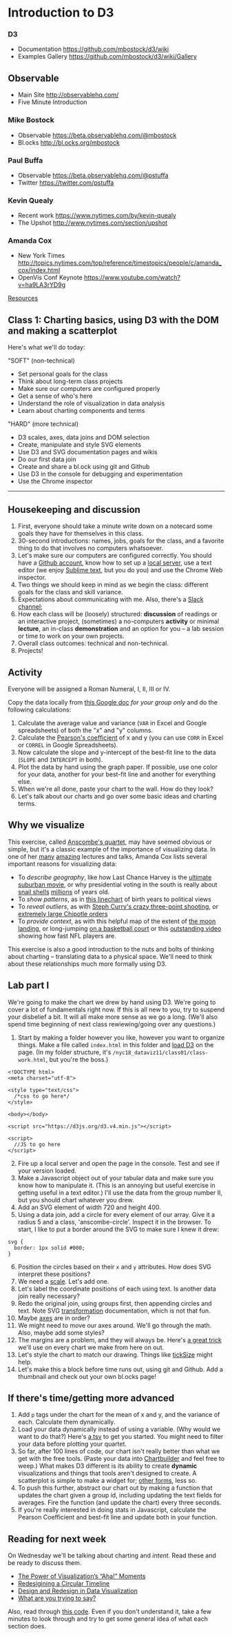 # Introduction to D3

### D3
* Documentation https://github.com/mbostock/d3/wiki
* Examples Gallery https://github.com/mbostock/d3/wiki/Gallery

## Observable
* Main Site http://observablehq.com/
* Five Minute Introduction 

### Mike Bostock
* Observable https://beta.observablehq.com/@mbostock
* Bl.ocks http://bl.ocks.org/mbostock

### Paul Buffa
* Observable https://beta.observablehq.com/@pstuffa
* Twitter https://twitter.com/pstuffa

### Kevin Quealy
* Recent work https://www.nytimes.com/by/kevin-quealy
* The Upshot http://www.nytimes.com/section/upshot

### Amanda Cox
* New York Times http://topics.nytimes.com/top/reference/timestopics/people/c/amanda_cox/index.html
* OpenVis Conf Keynote https://www.youtube.com/watch?v=ha9LA3rYD9g

[Resources](https://github.com/thisismetis/nyc18_dataviz11/blob/master/resources.md)

## Class 1: Charting basics, using D3 with the DOM and making a scatterplot

Here's what we'll do today:

"SOFT" (non-technical)
  - Set personal goals for the class
  - Think about long-term class projects
  - Make sure our computers are configured properly
  - Get a sense of who's here
  - Understand the role of visualization in data analysis
  - Learn about charting components and terms

"HARD" (more technical)
  - D3 scales, axes, data joins and DOM selection
  - Create, manipulate and style SVG elements
  - Use D3 and SVG documentation pages and wikis
  - Do our first data join
  - Create and share a bl.ock using git and Github
  - Use D3 in the console for debugging and experimentation
  - Use the Chrome inspector 

---

## Housekeeping and discussion

  1. First, everyone should take a minute write down on a notecard some goals they have for themselves in this class.
  2. 30-second introductions: names, jobs, goals for the class, and a favorite thing to do that involves no computers whatsoever. 
  3. Let's make sure our computers are configured correctly. You should have a [Github account](www.github.com), know how to set up a [local server](https://github.com/mbostock/d3/wiki#using), use a text editor (we enjoy [Sublime text](https://www.sublimetext.com/), but you do you) and use the Chrome Web inspector. 
  4. Two things we should keep in mind as we begin the class: different goals for the class and skill variance.
  5. Expectations about communicating with me. Also, there's a [Slack channel](https://metis-data-viz.slack.com/messages);
  6. How each class will be (loosely) structured: **discussion** of readings or an interactive project, (sometimes) a no-computers **activity** or minimal **lecture**, an in-class **demonstration** and an option for you – a lab session or time to work on your own projects.
  7. Overall class outcomes: technical and non-technical.
  8. Projects!

## Activity
Everyone will be assigned a Roman Numeral, I, II, III or IV.

Copy the data locally from [this Google doc](https://docs.google.com/spreadsheets/d/17xOrBfaXxM_z1xrwNv-mZQokXnwqt-piGzpJDIAjv70/edit?usp=sharing) *for your group only* and do the following calculations:

 1. Calculate the average value and variance (`VAR` in Excel and Google spreadsheets) of both the "x" and "y" columns. 
 2. Calculate the [Pearson's coefficient](https://en.wikipedia.org/wiki/Pearson_product-moment_correlation_coefficient) of x and y (you can use `CORR` in Excel or `CORREL` in Google Spreadsheets). 
 3. Now calculate the slope and y-intercept of the best-fit line to the data (`SLOPE` and `INTERCEPT` in both). 
 4. Plot the data by hand using the graph paper. If possible, use one color for your data, another for your best-fit line and another for everything else.
 5. When we're all done, paste your chart to the wall. How do they look?
 6. Let's talk about our charts and go over some basic ideas and charting terms.


## Why we visualize
This exercise, called [Anscombe's quartet](https://en.wikipedia.org/wiki/Anscombe's_quartet), may have seemed obvious or simple, but it's a classic example of the importance of visualizing data. In one of her [many](http://www.slideshare.net/openjournalism/amanda-cox-visualizing-data-at-the-new-york-times) [amazing](https://vimeo.com/133608685) lectures and talks, Amanda Cox lists several important reasons for visualizing data:

 * To *describe geography*, like how Last Chance Harvey is the [ultimate suburban movie](http://www.nytimes.com/interactive/2010/01/10/nyregion/20100110-netflix-map.html?_r=0), or why presidential voting in the south is really about [snail shells](http://cstl-csm.semo.edu/agathman/cottonvote.htm) [millions](http://www.vigorousnorth.com/2008/11/black-belt-how-soil-types-determined.html) of years old.
 * To *show patterns*, as in [this linechart](http://www.nytimes.com/interactive/2014/07/08/upshot/how-the-year-you-were-born-influences-your-politics.html) of birth years to political views
 * To *reveal outliers*, as with [Steph Curry's crazy three-point shooting](http://www.nytimes.com/interactive/2016/04/16/upshot/stephen-curry-golden-state-warriors-3-pointers.html), or [extremely large Chipotle orders](http://www.nytimes.com/interactive/2015/02/17/upshot/what-do-people-actually-order-at-chipotle.html)
 * To *provide context*, as with this helpful map of the extent of [the moon landing](http://history.nasa.gov/alsj/a11/A11vsFootball.gif), or long-jumping [on a basketball court](http://www.nytimes.com/interactive/2012/08/04/sports/olympics/bob-beamons-long-olympic-shadow.html) or this [outstanding video](https://www.youtube.com/watch?v=2i28MU8-lcw) showing how fast NFL players are.

This exercise is also a good introduction to the nuts and bolts of thinking about charting – translating data to a physical space. We'll need to think about these relationships much more formally using D3.

## Lab part I

We're going to make the chart we drew by hand using D3. We're going to cover a lot of fundamentals right now. If this is all new to you, try to suspend your disbelief a bit. It will all make more sense as we go a long. (We'll also spend time beginning of next class rewiewing/going over any questions.)

  1. Start by making a folder however you like, however you want to organize things. Make a file called `index.html` in this folder and [load D3](http://d3js.org/) on the page. (In my folder structure, it's `/nyc18_dataviz11/class01/class-work.html`, but you're the boss.) 

  ```
  <!DOCTYPE html>
  <meta charset="utf-8">

  <style type="text/css">
    /*css to go here*/
  </style>

  <body></body>

 <script src="https://d3js.org/d3.v4.min.js"></script>
 
  <script>
    //JS to go here
  </script>

  ```
  2. Fire up a local server and open the page in the console. Test and see if your version loaded. 
  3. Make a Javascript object out of your tabular data and make sure you know how to manipulate it. (This is an annoying but useful exercise in getting useful in a text editor.) I'll use the data from the group number II, but you should chart whatever you drew.
  4. Add an SVG element of width 720 and height 400.
  5. Using a data join, add a circle for every element of our array. Give it a radius 5 and a class, 'anscombe-circle'. Inspect it in the browser. To start, I like to put a border around the SVG to make sure I knew it drew:

  ```
  svg {
    border: 1px solid #000;
  }
  ```

  6. Position the circles based on their `x` and `y` attributes. How does SVG interpret these positions?
  7. We need a [scale](https://github.com/mbostock/d3/wiki/Quantitative-Scales#linear-scales). Let's add one. 
  8. Let's label the coordinate positions of each using text. Is another data join really necessary?
  9. Redo the original join, using groups first, then appending circles and text. Note SVG [transformation](http://www.w3.org/TR/SVG/coords.html) documentation, which is not that fun. 
  10. Maybe [axes](https://github.com/mbostock/d3/wiki/SVG-Axes) are in order?  
  11. We might need to move our axes around. We'll go through the math. Also, maybe add some styles?
  12. The margins are a problem, and they will always be. Here's [a great trick](https://bl.ocks.org/mbostock/3019563) we'll use on every chart we make from here on out.
  13. Let's style the chart to match our drawing. Things like [tickSize](https://github.com/mbostock/d3/wiki/SVG-Axes#tickSize) might help.
  14. Let's make this a block before time runs out, using git and Github. Add a thumbnail and check out your own bl.ocks page! 

## If there's time/getting more advanced

 1. Add `p` tags under the chart for the mean of x and y, and the variance of each. Calculate them dynamically.
 2. Load your data dynamically instead of using a variable. (Why would we want to do that?) Here's [a tsv](quartet.tsv) to get you started. You might need to filter your data before plotting your quartet.
 3. So far, after 100 lines of code, our chart isn't really better than what we get with the free tools. (Paste your data into [Chartbuilder](http://quartz.github.io/Chartbuilder/) and feel free to weep.) What makes D3 different is its ability to create **dynamic** visualizations and things that tools aren't designed to create. A scatterplot is simple to make a widget for; [other forms](http://www.nytimes.com/newsgraphics/2013/09/28/eli-manning-milestone/), less so.
 4. To push this further, abstract our chart out by making a function that updates the chart given a group id, including updating the text fields for averages. Fire the function (and update the chart) every three seconds.
 5. If you're really interested in doing stats in Javascript, calculate the Pearson Coefficient and best-fit line and update both in your function. 


## Reading for next week
On Wednesday we'll be talking about charting and *intent*. Read these and be ready to discuss them.
  - [The Power of Visualization’s “Aha!” Moments](https://hbr.org/2013/03/power-of-visualizations-aha-moment/)
  - [Redesigining a Circular Timeline](http://www.thefunctionalart.com/2015/02/redesigning-circular-timeline.html)
  - [Design and Redesign in Data Visualization](https://medium.com/@hint_fm/design-and-redesign-4ab77206cf9)
  - [What are you trying to say?](http://lulupinney.co.uk/2012/08/what-are-you-trying-to-say/)

Also, read through [this code](review.html). Even if you don't understand it, take a few minutes to look through and try to get some general idea of what each section does. 

